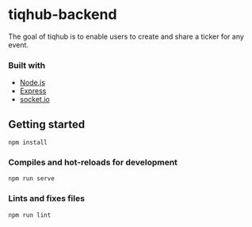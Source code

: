 # tiqhub-backend

The goal of tiqhub is to enable users to create and share a ticker for any event.

### Built with
- [Node.js](https://nodejs.org/en/)
- [Express](https://expressjs.com/)
- [socket.io](https://socket.io/)

## Getting started
```
npm install
```

### Compiles and hot-reloads for development
```
npm run serve
```

### Lints and fixes files
```
npm run lint
```
